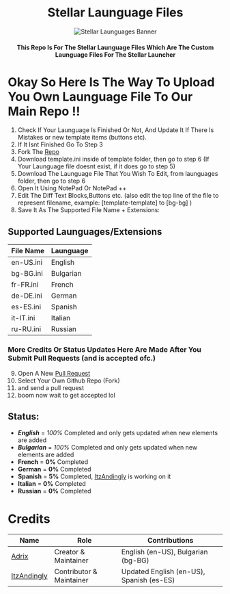 <div align=center>
  
  <h1>Stellar Launguage Files </h1>
  <img src="https://cdn.discordapp.com/attachments/1293307899673579550/1293896931633795092/creator_program-1.jpg?ex=671a2e6b&is=6718dceb&hm=44ef39d93a726dacfdb1db189ea5efdb4c62aeecd1ab416ee88c62c0b845bc1c&" alt="Stellar Launguages Banner">

  <h4>This Repo Is For The Stellar Launguage Files Which Are The Custom Launguage Files For The Stellar Launcher</h4>
  
</div>


# Okay So Here Is The Way To Upload You Own Launguage File To Our Main Repo !!

1) Check If Your Launguage Is Finished Or Not, And Update It If There Is Mistakes or new template items (buttons etc).
2) If It Isnt Finished Go To Step 3
3) Fork The [Repo](https://github.com/StellarFN/Stellar_Launguage_Files)
4) Download template.ini inside of template folder, then go to step 6 (If Your Launguage file doesnt exist, if it does go to step 5)
5) Download The Launguage File That You Wish To Edit, from launguages folder, then go to step 6
6) Open It Using NotePad Or NotePad ++
7) Edit The Diff Text Blocks,Buttons etc. (also edit the top line of the file to represent filename, example: [template-template] to [bg-bg] )
8) Save It As The Supported File Name + Extensions:
## Supported Launguages/Extensions
| File Name | Launguage |
| --------------- | ----------- |
| en-US.ini | English |
| bg-BG.ini | Bulgarian |
| fr-FR.ini | French |
| de-DE.ini | German |
| es-ES.ini | Spanish |
| it-IT.ini | Italian |
| ru-RU.ini | Russian |
### More Credits Or Status Updates Here Are Made After You Submit Pull Requests (and is accepted ofc.)
9) Open A New [Pull Request](https://github.com/StellarFN/Stellar_Launguage_Files/compare)
10) Select Your Own Github Repo (Fork)
11) and send a pull request
12) boom now wait to get accepted lol

## Status:
 - ***English*** = *100%* Completed and only gets updated when new elements are added
 - ***Bulgarian*** = *100%* Completed and only gets updated when new elements are added
 - **French** = **0%** Completed
 - **German** = **0%** Completed
 - **Spanish** = **5%** Completed, [ItzAndingly](https://github.com/ItzAndingly) is working on it
 - **Italian** = **0%** Completed
 - **Russian** = **0%** Completed

# Credits
| Name | Role | Contributions |
| --------------- | ----------- | ----------- |
| [Adrix](https://github.com/VoxyB89) | Creator & Maintainer | English (en-US), Bulgarian (bg-BG) |
| [ItzAndingly](https://github.com/ItzAndingly) | Contributor & Maintainer | Updated English (en-US), Spanish (es-ES) |
